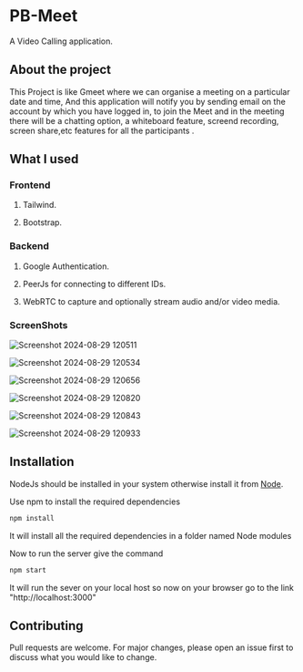 # PB-Meet

A Video Calling application.

## About the project

This Project is like Gmeet where we can organise a meeting on a particular date and time, And this application will notify you by sending email on the account by which you have logged in, to join the Meet and in the meeting there will be a chatting option, a whiteboard feature, screend recording, screen share,etc features for all the participants .

## What I used
### Frontend
1) Tailwind.

2) Bootstrap.

### Backend

1) Google Authentication.

2) PeerJs for connecting to different IDs.

3) WebRTC to capture and optionally stream audio and/or video media.


### ScreenShots
![Screenshot 2024-08-29 120511](https://github.com/user-attachments/assets/27b70dd8-a098-47b0-afba-25ccb28f85b0)

![Screenshot 2024-08-29 120534](https://github.com/user-attachments/assets/ba1c6633-70c5-4178-9e7e-3f106d582937)

![Screenshot 2024-08-29 120656](https://github.com/user-attachments/assets/6b096da6-0c41-4254-857e-2b3b918fc51e)

![Screenshot 2024-08-29 120820](https://github.com/user-attachments/assets/c3842e2f-cf96-48c4-af03-4cf5e48fcc29)

![Screenshot 2024-08-29 120843](https://github.com/user-attachments/assets/d755a1f8-9cda-4d3e-8cbd-5f9c7b94372a)


![Screenshot 2024-08-29 120933](https://github.com/user-attachments/assets/8467e432-8b1d-4974-a25e-6bbe6c21d01e)




## Installation

NodeJs should be installed in your system otherwise install it from [Node](https://nodejs.org/en/download/). 

Use npm to install the required dependencies

```bash
npm install 
```
It will install all the required dependencies in a folder named Node modules

Now to run the server give the command

```bash
npm start
```
It will run the sever on your local host so now on your browser go to the link "http://localhost:3000"

## Contributing
Pull requests are welcome. For major changes, please open an issue first to discuss what you would like to change.
